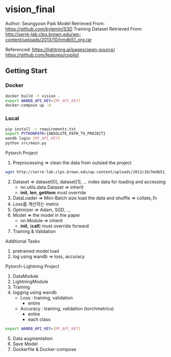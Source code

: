 # vision_final 
Author: Seungyoon Paik
Model Retrieved From: https://github.com/kylemin/S3D
Training Dataset Retrieved From: http://serre-lab.clps.brown.edu/wp-content/uploads/2013/10/hmdb51_org.rar

Referenced: 
https://lightning.ai/pages/open-source/
https://github.com/features/copilot


## Getting Start
### Docker
```bash
docker build -t vision .
export WANDB_API_KEY=[MY_API_KEY]
docker-compose up -d

```

### Local
```bash
pip install -r requirements.txt
export PYTHONPATH={ABSOLUTE_PATH_TO_PROJECT}
wandb login [MY_API_KEY]
python src/main.py
```




Pytorch Project
1. Preprocessing => clean the data from outsied the project 
```bash
wget http://serre-lab.clps.brown.edu/wp-content/uploads/2013/10/hmdb51_org.rar
```
2. Dataset => dataset[0], dataset[1], ... index data for loading and accessing
   * nn.utils.data.Dataset => inherit
   * __init__, __len__, __getitem__   must override
3. DataLoader => Mini-Batch size    load the data and shuffle => collate_fn 
4. Loss를 계산하는 metric
5. Optimizer => Adam, SGD, ..,
6. Model => the model in the paper 
      * nn.Module => inherit 
   * __init__, (__call__) must override forward
7. Training & Validation

Additional Tasks
1. pretrained model load
2. log using wandb  => loss, accuracy  

Pytorch-Lightning Project
1. DataModule
2. LightningModule 
3. Training
4. logging using wandb
   * Loss : training, validation
     * entire
   * Accuracy : training, validation (torchmetrics)
     * entire
     * each class
```bash
export WANDB_API_KEY=[MY_API_KEY]
```
5. Data augmentation
6. Save Model
6. Dockerfile & Docker-compose